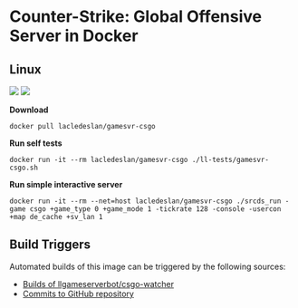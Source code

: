 # Counter-Strike: Global Offensive Server in Docker

## Linux

[![](https://images.microbadger.com/badges/version/lacledeslan/gamesvr-csgo.svg)](https://microbadger.com/images/lacledeslan/gamesvr-csgo "Get your own version badge on microbadger.com")
[![](https://images.microbadger.com/badges/image/lacledeslan/gamesvr-csgo.svg)](https://microbadger.com/images/lacledeslan/gamesvr-csgo "Get your own image badge on microbadger.com")

**Download**
```
docker pull lacledeslan/gamesvr-csgo
```

**Run self tests**
```
docker run -it --rm lacledeslan/gamesvr-csgo ./ll-tests/gamesvr-csgo.sh
```

**Run simple interactive server**
```
docker run -it --rm --net=host lacledeslan/gamesvr-csgo ./srcds_run -game csgo +game_type 0 +game_mode 1 -tickrate 128 -console -usercon +map de_cache +sv_lan 1
```

## Build Triggers
Automated builds of this image can be triggered by the following sources:
* [Builds of llgameserverbot/csgo-watcher](https://hub.docker.com/r/llgameserverbot/csgo-watcher/)
* [Commits to GitHub repository](https://github.com/LacledesLAN/gamesvr-csgo)
